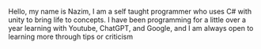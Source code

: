 Hello, my name is Nazim, I am a self taught programmer who uses C# with unity to bring life to concepts. 
I have been programming for a little over a year learning with Youtube, ChatGPT, and Google, and I am always open to learning more through tips or criticism
